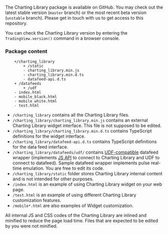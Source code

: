 The Charting Library package is available on GitHub. You may check out the latest stable version (`master` branch) or the most recent beta version (`unstable` branch). Please get in touch with us to get access to this repository.

You can check the Charting Library version by entering the `TradingView.version()` command in a browser console.

### Package content

<!-- markdownlint-disable fenced-code-language -->

```
    +/charting_library
        + /static
        - charting_library.min.js
        - charting_library.min.d.ts
        - datafeed-api.d.ts
    + /datafeeds
        + /udf
    - index.html
    - mobile_black.html
    - mobile_white.html
    - test.html
```

- `/charting_library` contains all the Charting Library files.
- `/charting_library/charting_library.min.js` contains an external Charting Library widget interface. This file is not supposed to be edited.
- `/charting_library/charting_library.min.d.ts` contains TypeScript definitions for the widget interface.
- `/charting_library/datafeed-api.d.ts` contains TypeScript definitions for the data feed interface.
- `/charting_library/datafeeds/udf/` contains [UDF-compatible](https://github.com/Abolfazl2647/Charts/blob/main/UDF) datafeed wrapper (implements [JS API](https://github.com/Abolfazl2647/Charts/blob/main/JS-Api) to connect to Charting Library and UDF to connect to datafeed). Sample datafeed wrapper implements pulse real-time emulation. You are free to edit its code.
- `/charting_library/static` folder stores Charting Library internal content and is not intended for other purposes.
- `/index.html` is an example of using Charting Library widget on your web page.
- `/test.html` is an example of using different Charting Library customization features.
- `/mobile*.html` are also examples of Widget customization.

All internal JS and CSS codes of the Charting Library are inlined and minified to reduce the page load time. Files that are expected to be edited by you were not minified.
